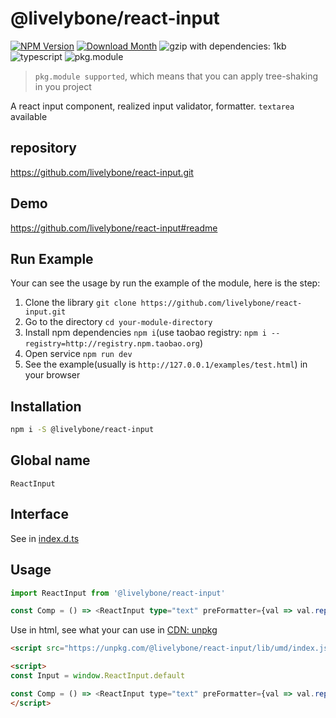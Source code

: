 # @livelybone/react-input
[![NPM Version](http://img.shields.io/npm/v/@livelybone/react-input.svg?style=flat-square)](https://www.npmjs.com/package/@livelybone/react-input)
[![Download Month](http://img.shields.io/npm/dm/@livelybone/react-input.svg?style=flat-square)](https://www.npmjs.com/package/@livelybone/react-input)
![gzip with dependencies: 1kb](https://img.shields.io/badge/gzip--with--dependencies-1kb-brightgreen.svg "gzip with dependencies: 1kb")
![typescript](https://img.shields.io/badge/typescript-supported-blue.svg "typescript")
![pkg.module](https://img.shields.io/badge/pkg.module-supported-blue.svg "pkg.module")

> `pkg.module supported`, which means that you can apply tree-shaking in you project

A react input component, realized input validator, formatter. `textarea` available

## repository
https://github.com/livelybone/react-input.git

## Demo
https://github.com/livelybone/react-input#readme

## Run Example
Your can see the usage by run the example of the module, here is the step:

1. Clone the library `git clone https://github.com/livelybone/react-input.git`
2. Go to the directory `cd your-module-directory`
3. Install npm dependencies `npm i`(use taobao registry: `npm i --registry=http://registry.npm.taobao.org`)
4. Open service `npm run dev`
5. See the example(usually is `http://127.0.0.1/examples/test.html`) in your browser

## Installation
```bash
npm i -S @livelybone/react-input
```

## Global name
`ReactInput`

## Interface
See in [index.d.ts](./index.d.ts)

## Usage
```typescript jsx
import ReactInput from '@livelybone/react-input'

const Comp = () => <ReactInput type="text" preFormatter={val => val.replace(/[^\d]+/g, '')}/>
```

Use in html, see what your can use in [CDN: unpkg](https://unpkg.com/@livelybone/react-input/lib/umd/)
```html
<script src="https://unpkg.com/@livelybone/react-input/lib/umd/index.js"></script>

<script>
const Input = window.ReactInput.default

const Comp = () => <ReactInput type="text" preFormatter={val => val.replace(/[^\d]+/g, '')}/>
</script>
```
